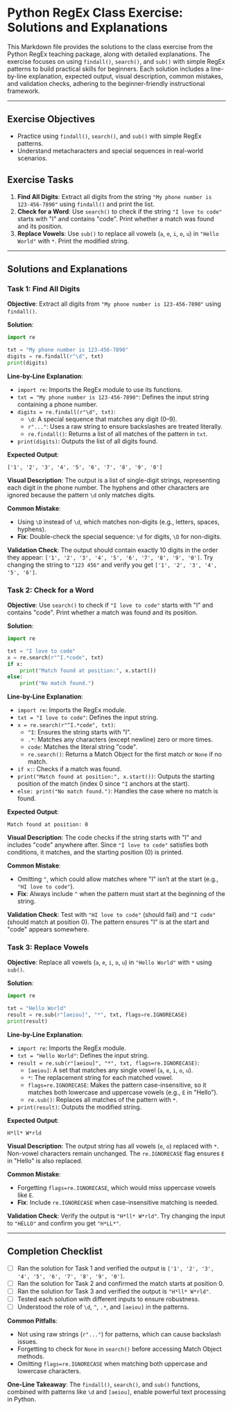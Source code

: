 # Python RegEx Class Exercise: Solutions and Explanations

This Markdown file provides the solutions to the class exercise from the Python RegEx teaching package, along with detailed explanations. The exercise focuses on using `findall()`, `search()`, and `sub()` with simple RegEx patterns to build practical skills for beginners. Each solution includes a line-by-line explanation, expected output, visual description, common mistakes, and validation checks, adhering to the beginner-friendly instructional framework.

---

## Exercise Objectives
- Practice using `findall()`, `search()`, and `sub()` with simple RegEx patterns.
- Understand metacharacters and special sequences in real-world scenarios.

## Exercise Tasks
1. **Find All Digits**: Extract all digits from the string `"My phone number is 123-456-7890"` using `findall()` and print the list.
2. **Check for a Word**: Use `search()` to check if the string `"I love to code"` starts with "I" and contains "code". Print whether a match was found and its position.
3. **Replace Vowels**: Use `sub()` to replace all vowels (`a`, `e`, `i`, `o`, `u`) in `"Hello World"` with `*`. Print the modified string.

---

## Solutions and Explanations

### Task 1: Find All Digits
**Objective**: Extract all digits from `"My phone number is 123-456-7890"` using `findall()`.

**Solution**:
```python
import re

txt = "My phone number is 123-456-7890"
digits = re.findall(r"\d", txt)
print(digits)
```

**Line-by-Line Explanation**:
- `import re`: Imports the RegEx module to use its functions.
- `txt = "My phone number is 123-456-7890"`: Defines the input string containing a phone number.
- `digits = re.findall(r"\d", txt)`:
  - `\d`: A special sequence that matches any digit (0–9).
  - `r"..."`: Uses a raw string to ensure backslashes are treated literally.
  - `re.findall()`: Returns a list of all matches of the pattern in `txt`.
- `print(digits)`: Outputs the list of all digits found.

**Expected Output**:
```
['1', '2', '3', '4', '5', '6', '7', '8', '9', '0']
```

**Visual Description**: The output is a list of single-digit strings, representing each digit in the phone number. The hyphens and other characters are ignored because the pattern `\d` only matches digits.

**Common Mistake**:
- Using `\D` instead of `\d`, which matches non-digits (e.g., letters, spaces, hyphens).
- **Fix**: Double-check the special sequence: `\d` for digits, `\D` for non-digits.

**Validation Check**: The output should contain exactly 10 digits in the order they appear: `['1', '2', '3', '4', '5', '6', '7', '8', '9', '0']`. Try changing the string to `"123 456"` and verify you get `['1', '2', '3', '4', '5', '6']`.

### Task 2: Check for a Word
**Objective**: Use `search()` to check if `"I love to code"` starts with "I" and contains "code". Print whether a match was found and its position.

**Solution**:
```python
import re

txt = "I love to code"
x = re.search(r"^I.*code", txt)
if x:
    print("Match found at position:", x.start())
else:
    print("No match found.")
```

**Line-by-Line Explanation**:
- `import re`: Imports the RegEx module.
- `txt = "I love to code"`: Defines the input string.
- `x = re.search(r"^I.*code", txt)`:
  - `^I`: Ensures the string starts with "I".
  - `.*`: Matches any characters (except newline) zero or more times.
  - `code`: Matches the literal string "code".
  - `re.search()`: Returns a Match Object for the first match or `None` if no match.
- `if x:`: Checks if a match was found.
- `print("Match found at position:", x.start())`: Outputs the starting position of the match (index 0 since `^I` anchors at the start).
- `else: print("No match found.")`: Handles the case where no match is found.

**Expected Output**:
```
Match found at position: 0
```

**Visual Description**: The code checks if the string starts with "I" and includes "code" anywhere after. Since `"I love to code"` satisfies both conditions, it matches, and the starting position (0) is printed.

**Common Mistake**:
- Omitting `^`, which could allow matches where "I" isn’t at the start (e.g., `"HI love to code"`).
- **Fix**: Always include `^` when the pattern must start at the beginning of the string.

**Validation Check**: Test with `"HI love to code"` (should fail) and `"I code"` (should match at position 0). The pattern ensures "I" is at the start and "code" appears somewhere.

### Task 3: Replace Vowels
**Objective**: Replace all vowels (`a`, `e`, `i`, `o`, `u`) in `"Hello World"` with `*` using `sub()`.

**Solution**:
```python
import re

txt = "Hello World"
result = re.sub(r"[aeiou]", "*", txt, flags=re.IGNORECASE)
print(result)
```

**Line-by-Line Explanation**:
- `import re`: Imports the RegEx module.
- `txt = "Hello World"`: Defines the input string.
- `result = re.sub(r"[aeiou]", "*", txt, flags=re.IGNORECASE)`:
  - `[aeiou]`: A set that matches any single vowel (`a`, `e`, `i`, `o`, `u`).
  - `*`: The replacement string for each matched vowel.
  - `flags=re.IGNORECASE`: Makes the pattern case-insensitive, so it matches both lowercase and uppercase vowels (e.g., `E` in "Hello").
  - `re.sub()`: Replaces all matches of the pattern with `*`.
- `print(result)`: Outputs the modified string.

**Expected Output**:
```
H*ll* W*rld
```

**Visual Description**: The output string has all vowels (`e`, `o`) replaced with `*`. Non-vowel characters remain unchanged. The `re.IGNORECASE` flag ensures `E` in "Hello" is also replaced.

**Common Mistake**:
- Forgetting `flags=re.IGNORECASE`, which would miss uppercase vowels like `E`.
- **Fix**: Include `re.IGNORECASE` when case-insensitive matching is needed.

**Validation Check**: Verify the output is `"H*ll* W*rld"`. Try changing the input to `"HELLO"` and confirm you get `"H*LL*"`.

---

## Completion Checklist
- [ ] Ran the solution for Task 1 and verified the output is `['1', '2', '3', '4', '5', '6', '7', '8', '9', '0']`.
- [ ] Ran the solution for Task 2 and confirmed the match starts at position 0.
- [ ] Ran the solution for Task 3 and verified the output is `"H*ll* W*rld"`.
- [ ] Tested each solution with different inputs to ensure robustness.
- [ ] Understood the role of `\d`, `^`, `.*`, and `[aeiou]` in the patterns.

**Common Pitfalls**:
- Not using raw strings (`r"..."`) for patterns, which can cause backslash issues.
- Forgetting to check for `None` in `search()` before accessing Match Object methods.
- Omitting `flags=re.IGNORECASE` when matching both uppercase and lowercase characters.

**One-Line Takeaway**: The `findall()`, `search()`, and `sub()` functions, combined with patterns like `\d` and `[aeiou]`, enable powerful text processing in Python.